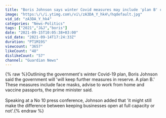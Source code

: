 ```yaml
---
title: "Boris Johnson says winter Covid measures may include 'plan B' of home working and face masks"
image: "https:\/\/i.ytimg.com\/vi\/zA3DA_Y_hk4\/hqdefault.jpg"
vid_id: "zA3DA_Y_hk4"
categories: "News-Politics"
tags: ["2021","J&J","boris"]
date: "2021-09-15T10:05:38+03:00"
vid_date: "2021-09-14T17:24:33Z"
duration: "PT1M19S"
viewcount: "3657"
likeCount: "48"
dislikeCount: "57"
channel: "Guardian News"
---
```

{% raw %}Outlining the government's winter Covid-19 plan, Boris Johnson said the government will 'will keep further measures in reserve. A plan B.' These measures include face masks, advise to work from home and vaccine passports, the prime minister said.<br /><br />Speaking at a No 10 press conference, Johnson added that 'it might still make the difference between keeping businesses open at full capacity or not'.{% endraw %}
